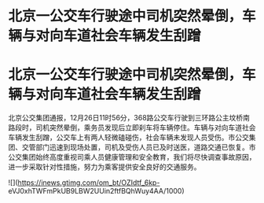# 北京一公交车行驶途中司机突然晕倒，车辆与对向车道社会车辆发生刮蹭

# 北京一公交车行驶途中司机突然晕倒，车辆与对向车道社会车辆发生刮蹭

北京公交集团通报，12月26日11时56分，368路公交车行驶到三环路公主坟桥南路段时，司机突然晕倒，乘务员发现后立即刹车将车辆停住。车辆与对向车道社会车辆发生刮蹭，公交车上有两人轻微磕碰伤，社会车辆未发现人员受伤。市公交集团、交管部门迅速到现场处置，司机及受伤人员已及时送医，道路交通已恢复。市公交集团始终高度重视司乘人员健康管理和安全教育，我们将尽快调查事故原因，进一步采取针对性措施，努力为乘客提供安全良好的交通服务。

![](https://inews.gtimg.com/om_bt/OZIdtf_6kp-
eVJ0xhTWFmPkUB9LBW2UUin2ftfBQhWuy4AA/1000)

